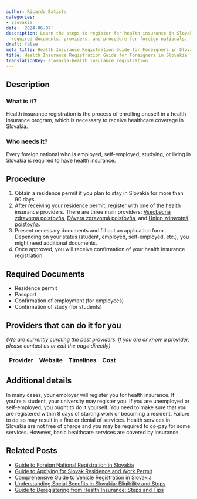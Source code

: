 ```yaml
---
author: Ricardo Batista
categories:
- Slovakia
date: '2024-06-07'
description: Learn the steps to register for health insurance in Slovakia, including
  required documents, providers, and procedure for foreign nationals.
draft: false
meta_title: Health Insurance Registration Guide for Foreigners in Slovakia
title: Health Insurance Registration Guide for Foreigners in Slovakia
translationKey: slovakia-health_insurance_registration
---
```


## Description
### What is it?
Health insurance registration is the process of enrolling oneself in a health insurance program, which is necessary to receive healthcare coverage in Slovakia.

### Who needs it?
Every foreign national who is employed, self-employed, studying, or living in Slovakia is required to have health insurance.

## Procedure
1. Obtain a residence permit if you plan to stay in Slovakia for more than 90 days.
2. After receiving your residence permit, register with one of the health insurance providers. There are three main providers: [Všeobecná zdravotná poisťovňa](https://www.vszp.sk/), [Dôvera zdravotná poisťovňa](https://www.dovera.sk/), and [Union zdravotná poisťovňa](https://www.unionzp.sk/).
3. Present necessary documents and fill out an application form. Depending on your status (student, employed, self-employed, etc.), you might need additional documents.
4. Once approved, you will receive confirmation of your health insurance registration.

## Required Documents
- Residence permit
- Passport
- Confirmation of employment (for employees)
- Confirmation of study (for students)

## Providers that can do it for you

_(We are currently curating the best providers. If you are or know a provider, please contact us or edit the page directly)_

| Provider        |     Website     |     Timelines    |       Cost      |
| :-------------: | :-------------: |  :-------------: | :-------------: |

## Additional details
In many cases, your employer will register you for health insurance. If you're a student, your university may register you. If you are unemployed or self-employed, you ought to do it yourself. You need to make sure that you are registered within 8 days of starting work or becoming a resident. Failure to do so may result in a fine or denial of services.
Health services in Slovakia are not free of charge and you may be required to co-pay for some services. However, basic healthcare services are covered by insurance.
## Related Posts

- [Guide to Foreign National Registration in Slovakia](https://tramitit.com/guides/slovakia/registration_of_a_foreign_national/)
- [Guide to Applying for Slovak Residence and Work Permit](https://tramitit.com/guides/slovakia/application_for_residence_with_work_permit/)
- [Comprehensive Guide to Vehicle Registration in Slovakia](https://tramitit.com/guides/slovakia/vehicle_registration/)
- [Understanding Social Benefits in Slovakia: Eligibility and Steps](https://tramitit.com/guides/slovakia/application_for_social_benefits/)
- [Guide to Deregistering from Health Insurance: Steps and Tips](https://tramitit.com/guides/slovakia/deregistering_from_health_insurance/)